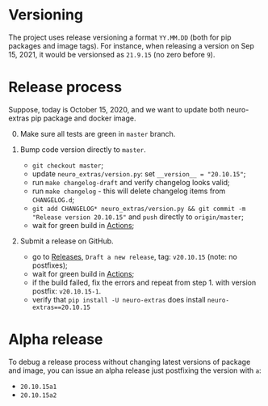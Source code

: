 # Versioning

The project uses release versioning a format `YY.MM.DD` (both for pip packages and image tags). For instance, when releasing a version on Sep 15, 2021, it would be versionsed as `21.9.15` (no zero before `9`).


# Release process

Suppose, today is October 15, 2020, and we want to update both neuro-extras pip package and docker image.

0. Make sure all tests are green in `master` branch.

1. Bump code version directly to `master`.
    - `git checkout master`;
    - update `neuro_extras/version.py`: set `__version__ = "20.10.15"`;
    - run `make changelog-draft` and verify changelog looks valid;
    - run `make changelog` - this will delete changelog items from `CHANGELOG.d`;
    - `git add CHANGELOG* neuro_extras/version.py && git commit -m "Release version 20.10.15"` and `push` directly to `origin/master`;
    - wait for green build in [Actions](https://github.com/neuro-inc/neuro-extras/actions);

2. Submit a release on GitHub.
    - go to [Releases](https://github.com/neuro-inc/neuro-extras/releases/), `Draft a new release`, tag: `v20.10.15` (note: no postfixes);
    - wait for green build in [Actions](https://github.com/neuro-inc/neuro-extras/actions);
    - if the build failed, fix the errors and repeat from step 1. with version postfix: `v20.10.15-1`.
    - verify that `pip install -U neuro-extras` does install `neuro-extras==20.10.15`


# Alpha release

To debug a release process without changing latest versions of package and image, you can issue an alpha release just postfixing the version with `a`:
- `20.10.15a1`
- `20.10.15a2`
